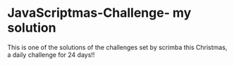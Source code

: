 # JavaScriptmas-Challenge- my solution 
This is one of the solutions of the challenges set by scrimba this Christmas, a daily challenge for 24 days!!

